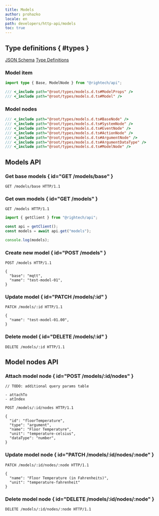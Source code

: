 ```yaml
---
title: Models
author: prohazko
locale: en
path: developers/http-api/models
toc: true
---
```


## Type definitions { #types }

[JSON Schema](https://github.com/Rightech/rest-api/blob/master/oas3/schemas/models.yaml)
[Type Definitions](https://github.com/Rightech/rest-api/blob/master/types/models.d.ts)

### Model item

```ts
import type { Base, ModelNode } from "@rightech/api";

/// <_include path="@root/types/models.d.ts#ModelProps" />
/// <_include path="@root/types/models.d.ts#Model" />
```

### Model nodes

```ts
/// <_include path="@root/types/models.d.ts#BaseNode" />
/// <_include path="@root/types/models.d.ts#SystemNode" />
/// <_include path="@root/types/models.d.ts#EventNode" />
/// <_include path="@root/types/models.d.ts#ActionNode" />
/// <_include path="@root/types/models.d.ts#ArgumentNode" />
/// <_include path="@root/types/models.d.ts#ArgumentDataType" />
/// <_include path="@root/types/models.d.ts#ModelNode" />
```

## Models API

### Get base models { id="GET /models/base" }

```http
GET /models/base HTTP/1.1
```

### Get own models { id="GET /models" }

```http
GET /models HTTP/1.1
```

```typescript
import { getClient } from "@rightech/api";

const api = getClient();
const models = await api.get("models");

console.log(models);
```

### Create new model { id="POST /models" }

```http
POST /models HTTP/1.1

{
  "base": "mqtt",
  "name": "test-model-01",
}
```

### Update model { id="PATCH /models/:id" }

```http
PATCH /models/:id HTTP/1.1

{
  "name": "test-model-01.00",
}
```

### Delete model { id="DELETE /models/:id" }

```http
DELETE /models/:id HTTP/1.1
```

## Model nodes API

### Attach model node { id="POST /models/:id/nodes" }

```
// TODO: additional query params table

- attachTo
- atIndex
```

```http
POST /models/:id/nodes HTTP/1.1

{
  "id": "floorTemperature",
  "type": "argument",
  "name": "Floor Temperature",
  "unit": "temperature-celsius",
  "dataType": "number",
}
```

### Update model node { id="PATCH /models/:id/nodes/:node" }

```http
PATCH /models/:id/nodes/:node HTTP/1.1

{
  "name": "Floor Temperature (in Fahrenheits)",
  "unit": "temperature-fahrenheit"
}
```

### Delete model node { id="DELETE /models/:id/nodes/:node" }

```http
DELETE /models/:id/nodes/:node HTTP/1.1
```
